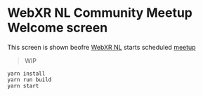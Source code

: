 # WebXR NL Community Meetup Welcome screen

This screen is shown beofre [WebXR NL][webxrnl-site] starts scheduled [meetup][webxrnl-meetup]

[webxrnl-site]: https://webxr.nl/
[webxrnl-meetup]: https://www.meetup.com/webxrnl


> WIP


```
yarn install
yarn run build
yarn start
```
